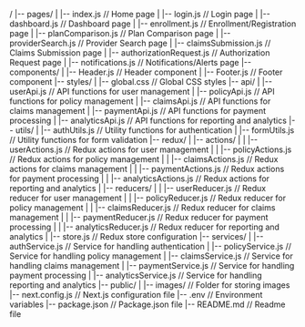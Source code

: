 /
|-- pages/
|   |-- index.js               // Home page
|   |-- login.js               // Login page
|   |-- dashboard.js           // Dashboard page
|   |-- enrollment.js         // Enrollment/Registration page
|   |-- planComparison.js     // Plan Comparison page
|   |-- providerSearch.js     // Provider Search page
|   |-- claimsSubmission.js   // Claims Submission page
|   |-- authorizationRequest.js  // Authorization Request page
|   |-- notifications.js      // Notifications/Alerts page
|-- components/
|   |-- Header.js              // Header component
|   |-- Footer.js              // Footer component
|-- styles/
|   |-- global.css             // Global CSS styles
|-- api/
|   |-- userApi.js             // API functions for user management
|   |-- policyApi.js           // API functions for policy management
|   |-- claimsApi.js           // API functions for claims management
|   |-- paymentApi.js          // API functions for payment processing
|   |-- analyticsApi.js        // API functions for reporting and analytics
|-- utils/
|   |-- authUtils.js           // Utility functions for authentication
|   |-- formUtils.js           // Utility functions for form validation
|-- redux/
|   |-- actions/
|   |   |-- userActions.js     // Redux actions for user management
|   |   |-- policyActions.js   // Redux actions for policy management
|   |   |-- claimsActions.js   // Redux actions for claims management
|   |   |-- paymentActions.js  // Redux actions for payment processing
|   |   |-- analyticsActions.js // Redux actions for reporting and analytics
|   |-- reducers/
|   |   |-- userReducer.js     // Redux reducer for user management
|   |   |-- policyReducer.js   // Redux reducer for policy management
|   |   |-- claimsReducer.js   // Redux reducer for claims management
|   |   |-- paymentReducer.js  // Redux reducer for payment processing
|   |   |-- analyticsReducer.js // Redux reducer for reporting and analytics
|   |-- store.js                // Redux store configuration
|-- services/
|   |-- authService.js        // Service for handling authentication
|   |-- policyService.js      // Service for handling policy management
|   |-- claimsService.js      // Service for handling claims management
|   |-- paymentService.js     // Service for handling payment processing
|   |-- analyticsService.js   // Service for handling reporting and analytics
|-- public/
|   |-- images/               // Folder for storing images
|-- next.config.js           // Next.js configuration file
|-- .env                     // Environment variables
|-- package.json             // Package.json file
|-- README.md                // Readme file

